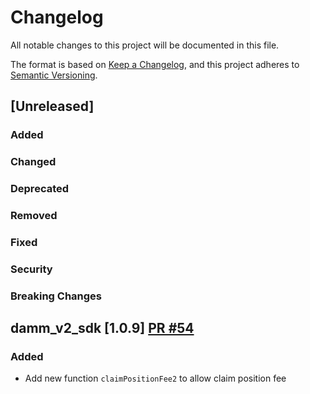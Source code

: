 # Changelog

All notable changes to this project will be documented in this file.

The format is based on [Keep a Changelog](https://keepachangelog.com/en/1.0.0/),
and this project adheres to [Semantic Versioning](https://semver.org/spec/v2.0.0.html).

## [Unreleased]

### Added

### Changed

### Deprecated

### Removed

### Fixed

### Security

### Breaking Changes

## damm_v2_sdk [1.0.9] [PR #54](https://github.com/MeteoraAg/damm-v2-sdk/pull/54)

### Added
- Add new function `claimPositionFee2` to allow claim position fee